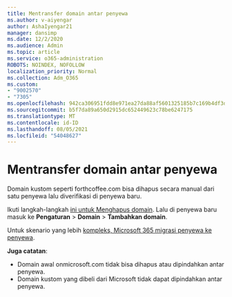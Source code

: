 ```yaml
---
title: Mentransfer domain antar penyewa
ms.author: v-aiyengar
author: AshaIyengar21
manager: dansimp
ms.date: 12/2/2020
ms.audience: Admin
ms.topic: article
ms.service: o365-administration
ROBOTS: NOINDEX, NOFOLLOW
localization_priority: Normal
ms.collection: Adm_O365
ms.custom:
- "9002570"
- "7305"
ms.openlocfilehash: 942ca306951fdd8e971ea27da88af5601325185b7c169b4df3dfd9e43e1650c5
ms.sourcegitcommit: b5f7da89a650d2915dc652449623c78be6247175
ms.translationtype: MT
ms.contentlocale: id-ID
ms.lasthandoff: 08/05/2021
ms.locfileid: "54048627"
---
```

# <a name="transfer-domain-between-tenants"></a>Mentransfer domain antar penyewa

Domain kustom seperti forthcoffee.com bisa dihapus secara manual dari satu penyewa lalu diverifikasi di penyewa baru.

Ikuti langkah-langkah [ini untuk Menghapus domain](https://docs.microsoft.com/microsoft-365/admin/get-help-with-domains/remove-a-domain). Lalu di penyewa baru masuk ke **Pengaturan**  >  **Domain**  >  **Tambahkan domain**.

Untuk skenario yang lebih [kompleks, Microsoft 365 migrasi penyewa ke penyewa](https://docs.microsoft.com/microsoft-365/enterprise/microsoft-365-tenant-to-tenant-migrations).

**Juga catatan**:
- Domain awal onmicrosoft.com tidak bisa dihapus atau dipindahkan antar penyewa.
- Domain kustom yang dibeli dari Microsoft tidak dapat dipindahkan antar penyewa.
